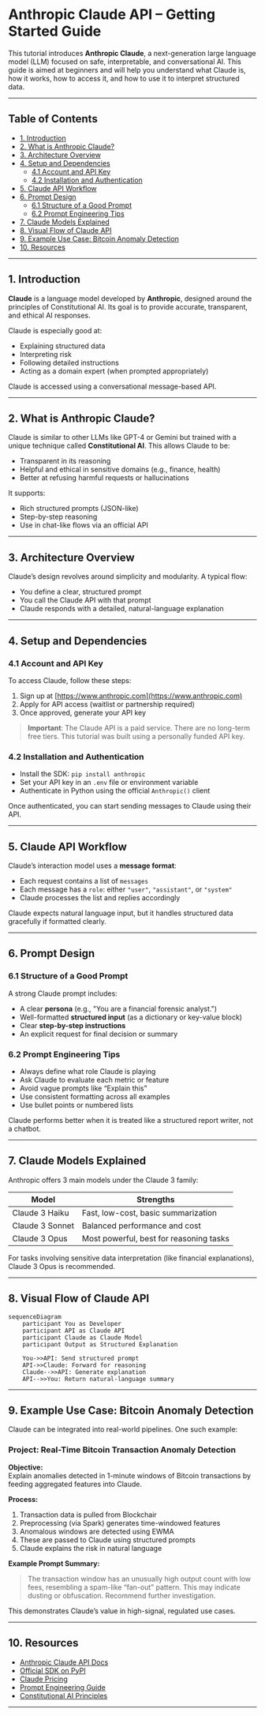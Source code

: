 # Anthropic Claude API – Getting Started Guide

This tutorial introduces **Anthropic Claude**, a next-generation large language model (LLM) focused on safe, interpretable, and conversational AI. This guide is aimed at beginners and will help you understand what Claude is, how it works, how to access it, and how to use it to interpret structured data.

---

## Table of Contents

- [1. Introduction](#1-introduction)
- [2. What is Anthropic Claude?](#2-what-is-anthropic-claude)
- [3. Architecture Overview](#3-architecture-overview)
- [4. Setup and Dependencies](#4-setup-and-dependencies)
  - [4.1 Account and API Key](#41-account-and-api-key)
  - [4.2 Installation and Authentication](#42-installation-and-authentication)
- [5. Claude API Workflow](#5-claude-api-workflow)
- [6. Prompt Design](#6-prompt-design)
  - [6.1 Structure of a Good Prompt](#61-structure-of-a-good-prompt)
  - [6.2 Prompt Engineering Tips](#62-prompt-engineering-tips)
- [7. Claude Models Explained](#7-claude-models-explained)
- [8. Visual Flow of Claude API](#8-visual-flow-of-claude-api)
- [9. Example Use Case: Bitcoin Anomaly Detection](#9-example-use-case-bitcoin-anomaly-detection)
- [10. Resources](#10-resources)

---

## 1. Introduction

**Claude** is a language model developed by **Anthropic**, designed around the principles of Constitutional AI. Its goal is to provide accurate, transparent, and ethical AI responses.

Claude is especially good at:
- Explaining structured data
- Interpreting risk
- Following detailed instructions
- Acting as a domain expert (when prompted appropriately)

Claude is accessed using a conversational message-based API.

---

## 2. What is Anthropic Claude?

Claude is similar to other LLMs like GPT-4 or Gemini but trained with a unique technique called **Constitutional AI**. This allows Claude to be:
- Transparent in its reasoning
- Helpful and ethical in sensitive domains (e.g., finance, health)
- Better at refusing harmful requests or hallucinations

It supports:
- Rich structured prompts (JSON-like)
- Step-by-step reasoning
- Use in chat-like flows via an official API

---

## 3. Architecture Overview

Claude’s design revolves around simplicity and modularity. A typical flow:

- You define a clear, structured prompt
- You call the Claude API with that prompt
- Claude responds with a detailed, natural-language explanation

---

## 4. Setup and Dependencies

### 4.1 Account and API Key

To access Claude, follow these steps:

1. Sign up at [https://www.anthropic.com](https://www.anthropic.com)
2. Apply for API access (waitlist or partnership required)
3. Once approved, generate your API key

> **Important**: The Claude API is a paid service. There are no long-term free tiers. This tutorial was built using a personally funded API key.

### 4.2 Installation and Authentication

- Install the SDK: `pip install anthropic`
- Set your API key in an `.env` file or environment variable
- Authenticate in Python using the official `Anthropic()` client

Once authenticated, you can start sending messages to Claude using their API.

---

## 5. Claude API Workflow

Claude’s interaction model uses a **message format**:

- Each request contains a list of `messages`
- Each message has a `role`: either `"user"`, `"assistant"`, or `"system"`
- Claude processes the list and replies accordingly

Claude expects natural language input, but it handles structured data gracefully if formatted clearly.

---

## 6. Prompt Design

### 6.1 Structure of a Good Prompt

A strong Claude prompt includes:

- A clear **persona** (e.g., "You are a financial forensic analyst.")
- Well-formatted **structured input** (as a dictionary or key-value block)
- Clear **step-by-step instructions**
- An explicit request for final decision or summary

### 6.2 Prompt Engineering Tips

- Always define what role Claude is playing
- Ask Claude to evaluate each metric or feature
- Avoid vague prompts like “Explain this”
- Use consistent formatting across all examples
- Use bullet points or numbered lists

Claude performs better when it is treated like a structured report writer, not a chatbot.

---

## 7. Claude Models Explained

Anthropic offers 3 main models under the Claude 3 family:

| Model           | Strengths                                |
|----------------|-------------------------------------------|
| Claude 3 Haiku | Fast, low-cost, basic summarization       |
| Claude 3 Sonnet| Balanced performance and cost             |
| Claude 3 Opus  | Most powerful, best for reasoning tasks   |

For tasks involving sensitive data interpretation (like financial explanations), Claude 3 Opus is recommended.

---

## 8. Visual Flow of Claude API

```mermaid
sequenceDiagram
    participant You as Developer
    participant API as Claude API
    participant Claude as Claude Model
    participant Output as Structured Explanation

    You->>API: Send structured prompt
    API->>Claude: Forward for reasoning
    Claude-->>API: Generate explanation
    API-->>You: Return natural-language summary
```
---

## 9. Example Use Case: Bitcoin Anomaly Detection

Claude can be integrated into real-world pipelines. One such example:

### Project: Real-Time Bitcoin Transaction Anomaly Detection

**Objective:**  
Explain anomalies detected in 1-minute windows of Bitcoin transactions by feeding aggregated features into Claude.

**Process:**

1. Transaction data is pulled from Blockchair
2. Preprocessing (via Spark) generates time-windowed features
3. Anomalous windows are detected using EWMA
4. These are passed to Claude using structured prompts
5. Claude explains the risk in natural language

**Example Prompt Summary:**

> The transaction window has an unusually high output count with low fees, resembling a spam-like “fan-out” pattern. This may indicate dusting or obfuscation. Recommend further investigation.

This demonstrates Claude’s value in high-signal, regulated use cases.

---

## 10. Resources

- [Anthropic Claude API Docs](https://docs.anthropic.com)
- [Official SDK on PyPI](https://pypi.org/project/anthropic)
- [Claude Pricing](https://docs.anthropic.com/claude/docs/usage-pricing)
- [Prompt Engineering Guide](https://github.com/dair-ai/Prompt-Engineering-Guide)
- [Constitutional AI Principles](https://www.anthropic.com/constitutional-ai)

---
